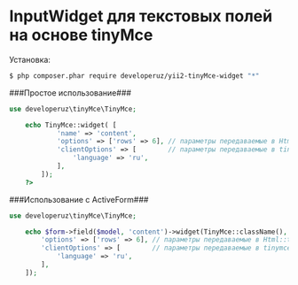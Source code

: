 InputWidget для текстовых полей на основе tinyMce
===================
Установка:
```bash
$ php composer.phar require developeruz/yii2-tinyMce-widget "*"
```
###Простое использование###
```php
use developeruz\tinyMce\TinyMce;

    echo TinyMce::widget( [
            'name' => 'content',
            'options' => ['rows' => 6], // параметры передаваемые в Html::textarea
            'clientOptions' => [        // параметры передаваемые в tinymce.init()
                'language' => 'ru',
            ],
        ]);
    ?>
```

###Использование c ActiveForm###
```php
use developeruz\tinyMce\TinyMce;

    echo $form->field($model, 'content')->widget(TinyMce::className(), [
        'options' => ['rows' => 6], // параметры передаваемые в Html::textarea
        'clientOptions' => [        // параметры передаваемые в tinymce.init()
            'language' => 'ru',
        ],
    ]);
```
